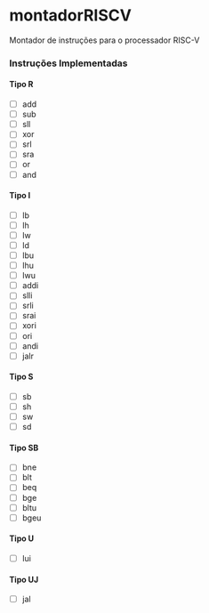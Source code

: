 # montadorRISCV
Montador de instruções para o processador RISC-V

### Instruções Implementadas

#### Tipo R
- [ ] add
- [ ] sub
- [ ] sll
- [ ] xor
- [ ] srl
- [ ] sra
- [ ] or
- [ ] and

#### Tipo I
- [ ] lb
- [ ] lh
- [ ] lw
- [ ] ld
- [ ] lbu
- [ ] lhu
- [ ] lwu
- [ ] addi
- [ ] slli
- [ ] srli
- [ ] srai
- [ ] xori
- [ ] ori
- [ ] andi
- [ ] jalr

#### Tipo S
- [ ] sb
- [ ] sh
- [ ] sw
- [ ] sd

#### Tipo SB
- [ ] bne
- [ ] blt
- [ ] beq
- [ ] bge
- [ ] bltu
- [ ] bgeu

#### Tipo U
- [ ] lui

#### Tipo UJ
- [ ] jal
